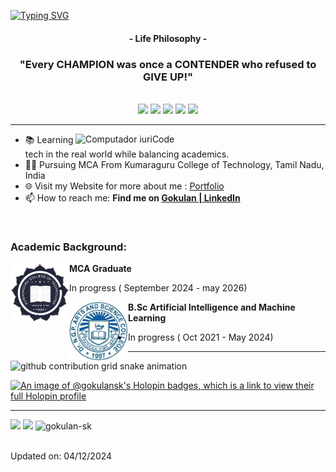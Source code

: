 [![Typing SVG](https://readme-typing-svg.herokuapp.com?color=FF3670&size=35&center=true&vCenter=true&width=1000&lines=Welcome+to+my+GitHub+profile!;My+name+is+Gokulan;I'm+an+MCA+Student)](https://git.io/typing-svg)

<h4 align="center">- Life Philosophy -</h4>
<h3 align="center">"Every CHAMPION was once a CONTENDER who refused to GIVE UP!"</h3>

<br>

<div align="center">
  <img src="http://github-profile-summary-cards.vercel.app/api/cards/profile-details?username=gokulan-sk&theme=radical">
  <img src="https://github-readme-stats.vercel.app/api?username=gokulan-sk&theme=radical&hide_border=true&include_all_commits=true&count_private=true"> 
  <img src="http://github-profile-summary-cards.vercel.app/api/cards/productive-time?username=gokulan-sk&utcOffset=5.30&theme=radical"> 
  <img src="http://github-profile-summary-cards.vercel.app/api/cards/most-commit-language?username=gokulan-sk&theme=radical"> 
  <img src="http://github-profile-summary-cards.vercel.app/api/cards/repos-per-language?username=gokulan-sk&theme=radical"> 
</div>

---

<img src="https://raw.githubusercontent.com/MicaelliMedeiros/micaellimedeiros/master/image/computer-illustration.png" min-width="400px" max-width="400px" width="400px" align="right" alt="Computador iuriCode">

- 📚 Learning tech in the real world while balancing academics.
- 👨‍🎓 Pursuing MCA From Kumaraguru College of Technology, Tamil Nadu, India
- 🌐 Visit my Website for more about me : [Portfolio](https://gokulan-sk.github.io/MyPortfolio)
- 📫 How to reach me: **Find me on [Gokulan | LinkedIn](https://www.linkedin.com/in/gokulan-s-k)**

<br>

### Academic Background:

[<img align="left" height="94px" width="94px" alt="KCT logo" src="./images/Kumaraguru_College_of_Technology_logo.png"/>](https://www.kct.ac.in/)
**MCA Graduate**

- In progress ( September 2024 - may 2026)

[<img align="left" height="94px" width="94px" alt="NGPASC logo" src="./images/NGP-logo.jpg"/>](https://drngpasc.ac.in/)
**B.Sc Artificial Intelligence and Machine Learning**

- In progress ( Oct 2021 - May 2024)

---

<picture>
  <source media="(prefers-color-scheme: dark)" srcset="https://raw.githubusercontent.com/gokulan-sk/gokulan-sk/output/github-contribution-grid-snake-dark.svg">
  <source media="(prefers-color-scheme: light)" srcset="https://raw.githubusercontent.com/gokulan-sk/gokulan-sk/output/github-contribution-grid-snake.svg">
  <img alt="github contribution grid snake animation" src="https://raw.githubusercontent.com/gokulan-sk/gokulan-sk/output/github-contribution-grid-snake.svg">
</picture>

<br>

[![An image of @gokulansk's Holopin badges, which is a link to view their full Holopin profile](https://www.holopin.io/@gokulansk)](https://www.holopin.io/@gokulansk)

---

<div>
<a href = "mailto: skgokulan@gmail.com"><img loading="lazy" src="https://img.shields.io/badge/Gmail-D14836?style=for-the-badge&logo=gmail&logoColor=white" target="_blank"></a>
<a href="https://www.linkedin.com/in/Gokulan-s-k/" target="_blank"><img loading="lazy" src="https://img.shields.io/badge/-LinkedIn-%230077B5?style=for-the-badge&logo=linkedin&logoColor=white" target="_blank"></a>   
<img src="https://komarev.com/ghpvc/?username=gokulan-sk&label=Profile%20views&color=FF3670&style=for-the-badge" alt="gokulan-sk" />
</div>
<br>

Updated on: 04/12/2024
